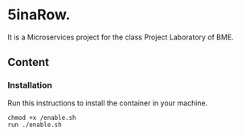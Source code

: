# 5inaRow.

It is a Microservices project for the class Project Laboratory of BME.


## Content

### Installation

Run this instructions to install the container in your machine.

````
chmod +x /enable.sh
run ./enable.sh
`````

